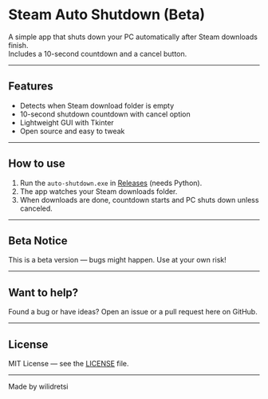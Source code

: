 # Steam Auto Shutdown (Beta)

A simple app that shuts down your PC automatically after Steam downloads finish.  
Includes a 10-second countdown and a cancel button.

---

## Features

- Detects when Steam download folder is empty  
- 10-second shutdown countdown with cancel option  
- Lightweight GUI with Tkinter  
- Open source and easy to tweak

---

## How to use

1. Run the `auto-shutdown.exe` in [Releases](https://github.com/wilidretsi/AutoShutdown-for-Downloads/releases/tag/v1.0.0) (needs Python).  
2. The app watches your Steam downloads folder.  
3. When downloads are done, countdown starts and PC shuts down unless canceled.

---

## Beta Notice

This is a beta version — bugs might happen. Use at your own risk!

---

## Want to help?

Found a bug or have ideas? Open an issue or a pull request here on GitHub.

---

## License

MIT License — see the [LICENSE](LICENSE) file.

---

Made by wilidretsi
